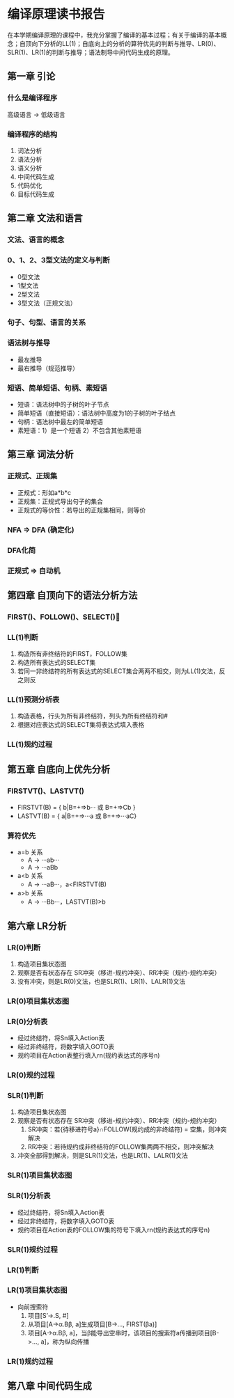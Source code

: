 # 编译原理读书报告

 

在本学期编译原理的课程中，我充分掌握了编译的基本过程；有关于编译的基本概念；自顶向下分析的LL(1)；自底向上的分析的算符优先的判断与推导、LR(0)、SLR(1)、LR(1)的判断与推导；语法制导中间代码生成的原理。

## 第一章 引论

### 什么是编译程序

高级语言 -> 低级语言

### 编译程序的结构

1. 词法分析
2. 语法分析
3. 语义分析
4. 中间代码生成
5. 代码优化
6. 目标代码生成

## 第二章 文法和语言

### 文法、语言的概念

### 0、1、2、3型文法的定义与判断

- 0型文法
- 1型文法
- 2型文法
- 3型文法（正规文法）

### 句子、句型、语言的关系

### 语法树与推导

- 最左推导
- 最右推导（规范推导）

### 短语、简单短语、句柄、素短语

- 短语：语法树中的子树的叶子节点
- 简单短语（直接短语）：语法树中高度为1的子树的叶子结点
- 句柄：语法树中最左的简单短语
- 素短语：1）是一个短语 2）不包含其他素短语

## 第三章 词法分析

### 正规式、正规集

- 正规式：形如a\*b\*c
- 正规集：正规式导出句子的集合
- 正规式的等价性：若导出的正规集相同，则等价

### NFA => DFA (确定化)

### DFA化简

### 正规式 => 自动机

## 第四章 自顶向下的语法分析方法

### FIRST()、FOLLOW()、SELECT()

### LL(1)判断

1. 构造所有非终结符的FIRST，FOLLOW集
2. 构造所有表达式的SELECT集
3. 若同一非终结符的所有表达式的SELECT集合两两不相交，则为LL(1)文法，反之则反

### LL(1)预测分析表

1. 构造表格，行头为所有非终结符，列头为所有终结符和#
2. 根据对应表达式的SELECT集将表达式填入表格

### LL(1)规约过程

## 第五章 自底向上优先分析

### FIRSTVT()、LASTVT()

- FIRSTVT(B) = { b\|B=+=>b··· 或 B=+=>Cb }
- LASTVT(B) = { a\|B=+=>···a 或 B=+=>···aC}

### 算符优先

- a=b 关系
  - A -> ···ab···
  - A -> ···aBb
- a<b 关系
  - A -> ···aB···，a<FIRSTVT(B)
- a>b 关系
  - A -> ···Bb···，LASTVT(B)>b

## 第六章 LR分析

### LR(0)判断

1. 构造项目集状态图
2. 观察是否有状态存在 SR冲突（移进-规约冲突）、RR冲突（规约-规约冲突）
3. 没有冲突，则是LR(0)文法，也是SLR(1)、LR(1)、LALR(1)文法

### LR(0)项目集状态图

### LR(0)分析表

- 经过终结符，将Sn填入Action表
- 经过非终结符，将数字填入GOTO表
- 规约项目在Action表整行填入rn(规约表达式的序号n)

### LR(0)规约过程

### SLR(1)判断

1. 构造项目集状态图
2. 观察是否有状态存在 SR冲突（移进-规约冲突）、RR冲突（规约-规约冲突）
   1. SR冲突：若{待移进符号a}∩FOLLOW(规约成的非终结符) = 空集，则冲突解决
   2. RR冲突：若待规约成非终结符的FOLLOW集两两不相交，则冲突解决
3. 冲突全部得到解决，则是SLR(1)文法，也是LR(1)、LALR(1)文法

### SLR(1)项目集状态图

### SLR(1)分析表

- 经过终结符，将Sn填入Action表
- 经过非终结符，将数字填入GOTO表
- 规约项目在Action表的FOLLOW集的符号下填入rn(规约表达式的序号n)

### SLR(1)规约过程

### LR(1)判断

### LR(1)项目集状态图

- 向前搜索符
  1. 项目[S’->.S, #] 
  2. 从项目[A->α.Bβ, a]生成项目[B->…, FIRST(βa)]
  3. 项目[A->α.Bβ, a]，当β能导出空串时，该项目的搜索符a传播到项目[B->…, a]，称为纵向传播

### LR(1)规约过程

## 第八章 中间代码生成